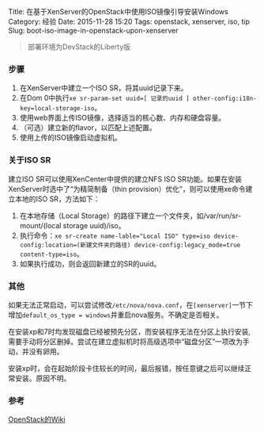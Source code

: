 Title: 在基于XenServer的OpenStack中使用ISO镜像引导安装Windows
Category: 经验
Date: 2015-11-28 15:20
Tags: openstack, xenserver, iso, tip
Slug: boot-iso-image-in-openstack-upon-xenserver

> 部署环境为DevStack的Liberty版

### 步骤

1. 在XenServer中建立一个ISO SR，将其uuid记录下来。
2. 在Dom 0中执行`xe sr-param-set uuid=[ 记录的uuid ] other-config:i18n-key=local-storage-iso`。
3. 使用web界面上传ISO镜像，选择适当的核心数、内存和硬盘容量。
4. （可选）建立新的flavor，以匹配上述配置。
5. 使用上传的ISO镜像启动虚拟机。

### 关于ISO SR

建立ISO SR可以使用XenCenter中提供的建立NFS ISO SR功能。如果在安装XenServer时选中了“为精简制备（thin provision）优化”，则可以使用xe命令建立本地的ISO SR，方法如下：

1. 在本地存储（Local Storage）的路径下建立一个文件夹，如/var/run/sr-mount/(local storage uuid)/iso。
2. 执行命令：`xe sr-create name-lable="Local ISO" type=iso device-config:location=(新建文件夹的路径) device-config:legacy_mode=true content-type=iso`。
3. 如果执行成功，则会返回新建立的SR的uuid。

### 其他

如果无法正常启动，可以尝试修改`/etc/nova/nova.conf`，在`[xenserver]`一节下增加`default_os_type = windows`并重启nova服务。不确定是否相关。

在安装xp和7时均发现磁盘已经被预先分区，而安装程序无法在分区上执行安装,需要手动将分区删掉。尝试在建立虚拟机时将高级选项中“磁盘分区”一项改为手动，并没有卵用。

安装xp时，会在起始阶段卡住较长的时间，最后报错，按任意键之后可以继续正常安装。原因不明。

### 参考
[OpenStack的Wiki](https://wiki.openstack.org/wiki/XenServer/BootFromISO)
